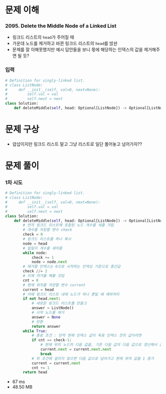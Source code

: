 # 문제 이해
### 2095. Delete the Middle Node of a Linked List
* 링크드 리스트의 ```head```가 주어질 때
* 가운데 노드를 제거하고 바뀐 링크드 리스트의 ```head```를 밚솬
* 문제를 잘 이해못했지만 예시 답안들을 보니 몫에 해당하는 인덱스의 값을 제거해주면 될 듯?
### 입력
```python
# Definition for singly-linked list.
# class ListNode:
#     def __init__(self, val=0, next=None):
#         self.val = val
#         self.next = next
class Solution:
    def deleteMiddle(self, head: Optional[ListNode]) -> Optional[ListNode]:
```
# 문제 구상
* 얍삽이지만 링크드 리스트 말고 그냥 리스트로 일단 풀어놓고 넘어가자??
# 문제 풀이
### 1차 시도
```python
# Definition for singly-linked list.
# class ListNode:
#     def __init__(self, val=0, next=None):
#         self.val = val
#         self.next = next
class Solution:
    def deleteMiddle(self, head: Optional[ListNode]) -> Optional[ListNode]:
        # 먼저 링크드 리스트에 포함된 노드 개수를 세줄 거임
        # 개수를 저장할 변수 check
        check = 0
        # 링크드 리스트를 하나 복사
        node = head
        # 일일이 개수를 세어줌
        while node:
            check += 1
            node = node.next
        # 제거할 인덱스는 0으로 시작하는 인덱싱 기준으로 중간값
        check //= 2
        # 이제 저거를 해볼 것임
        cnt = 0
        # 현재 위치를 저장할 변수 current
        current = head
        # 이때 링크드 리스트 내에 노드가 하나 뿐일 때 예외처리
        if not head.next:
            # 새로운 링크드 리스트를 만들고
            answer = ListNode()
            # 시작 노드를 제거
            answer = None
            # 반환
            return answer
        while True:
            # 종료 조건 : 만약 현재 인덱스 값이 목표 인덱스 전의 값이라면
            if cnt == check-1:
                # 현재 위치 노드의 다음 값을, 기존 다음 값의 다음 값으로 갱신해서 값을 제거
                current.next = current.next.next
                break
            # 위 조건에 걸리지 않으면 다음 값으로 넘어가고 현재 위치 값을 1 증가
            current = current.next
            cnt += 1
        return head
```
* 67 ms
* 48.50 MB